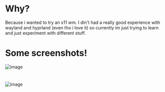 # Why?
Because i wanted to try an x11 wm. I din't had a really good experience with wayland and hyprland (even tho i love it) so currently im just trying to learn and just experiment with
different stuff.

# Some screenshots!

![image](https://github.com/yazukyy/bspwm-dotfiles/assets/172341595/f48b70ef-13df-4ace-908d-71d321fcaeb4)

# 

![image](https://github.com/yazukyy/bspwm-dotfiles/assets/172341595/3b04ea77-aec5-49bf-ae99-49da36ca264e)
